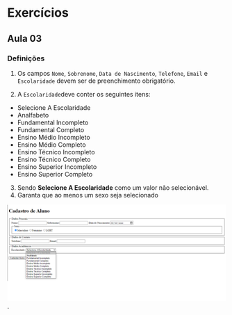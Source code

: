 # Exercícios

## Aula 03

### Definições
1. Os campos `Nome`, `Sobrenome`, `Data de Nascimento`, `Telefone`, `Email` e  `Escolaridade` devem ser de preenchimento obrigatório.

2. A `Escolaridade`deve conter os seguintes itens:
  - Selecione A Escolaridade
  - Analfabeto
  - Fundamental Incompleto
  - Fundamental Completo
  - Ensino Médio Incompleto
  - Ensino Médio Completo
  - Ensino Técnico Incompleto
  - Ensino Técnico Completo
  - Ensino Superior Incompleto
  - Ensino Superior Completo
3. Sendo **Selecione A Escolaridade** como um valor não selecionável.
4. Garanta que ao menos um sexo seja selecionado

![modelo](./modelo.png).

